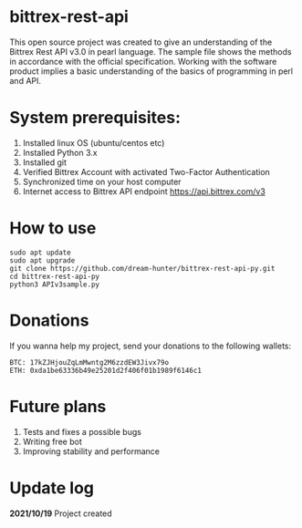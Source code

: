 # bittrex-rest-api

This open source project was created to give an understanding of the Bittrex Rest API v3.0 in pearl language.
The sample file shows the methods in accordance with the official specification.
Working with the software product implies a basic understanding of the basics of programming in perl and API.

# System prerequisites:

 1. Installed linux OS (ubuntu/centos etc)
 2. Installed Python 3.x
 3. Installed git
 4. Verified Bittrex Account with activated Two-Factor Authentication
 5. Synchronized time on your host computer
 6. Internet access to Bittrex API endpoint https://api.bittrex.com/v3

# How to use

```
sudo apt update
sudo apt upgrade
git clone https://github.com/dream-hunter/bittrex-rest-api-py.git
cd bittrex-rest-api-py
python3 APIv3sample.py
```
# Donations

If you wanna help my project, send your donations to the following wallets:

```
BTC: 17kZJHjouZqLmMwntg2M6zzdEW3Jivx79o
ETH: 0xda1be63336b49e25201d2f406f01b1989f6146c1
```
# Future plans
 1. Tests and fixes a possible bugs
 2. Writing free bot
 3. Improving stability and performance

# Update log

**2021/10/19**
 Project created